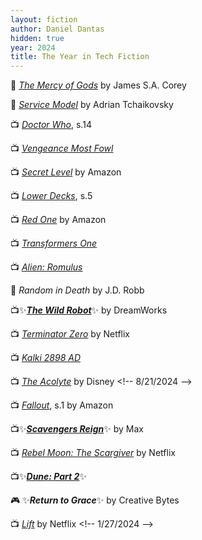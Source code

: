 ```yaml
---
layout: fiction
author: Daniel Dantas
hidden: true
year: 2024
title: The Year in Tech Fiction
---
```


📕 [_The Mercy of Gods_](https://en.wikipedia.org/wiki/The_Mercy_of_Gods) by James S.A. Corey <!-- 3/26/2025 -->

📕 [_Service Model_](https://en.wikipedia.org/wiki/Service_Model_(novel)) by Adrian Tchaikovsky <!-- 1/15/2025 --> 

📺 [_Doctor Who_](https://en.wikipedia.org/wiki/Doctor_Who_series_14), s.14 <!-- 1/15/2025 -->

📺 [_Vengeance Most Fowl_](https://en.wikipedia.org/wiki/Wallace_%26_Gromit:_Vengeance_Most_Fowl) <!-- 1/3/2025 -->

📺 [_Secret Level_](https://en.wikipedia.org/wiki/Secret_Level) by Amazon <!-- 12/28/2024 -->

📺 [_Lower Decks_](https://en.wikipedia.org/wiki/Star_Trek:_Lower_Decks_season_5), s.5 <!-- 12/24/2024 -->

📺 [_Red One_](https://en.wikipedia.org/wiki/Red_One_(film)) by Amazon <!-- 12/12/2024 -->

📺 [_Transformers One_](https://en.wikipedia.org/wiki/Transformers_One) <!-- 11/30/2024 -->

📺 [_Alien: Romulus_](https://en.wikipedia.org/wiki/Alien:_Romulus) <!-- 11/30/2024 -->

📕 _Random in Death_ by J.D. Robb <!-- 11/18/2024 -->

📺✨[***The Wild Robot***](https://en.wikipedia.org/wiki/The_Wild_Robot)✨ by DreamWorks <!-- 10/3/2024 -->

📺 [_Terminator Zero_](https://en.wikipedia.org/wiki/Terminator_Zero) by Netflix <!-- 9/15/2024 -->

📺 [_Kalki 2898 AD_](https://en.wikipedia.org/wiki/Kalki_2898_AD) <!-- 9/3/2024 -->

📺 [_The Acolyte_](https://en.wikipedia.org/wiki/The_Acolyte_(TV_series)) by Disney <!-- 8/21/2024 -->

📺 [_Fallout_](https://en.wikipedia.org/wiki/Fallout_(American_TV_series)), s.1 by Amazon <!-- 8/17/2024 -->

📺✨[***Scavengers Reign***](https://en.wikipedia.org/wiki/Scavengers_Reign)✨ by Max <!-- 6/28/2024 -->

📺 [_Rebel Moon: The Scargiver_](https://en.wikipedia.org/wiki/Rebel_Moon_%E2%80%93_Part_Two:_The_Scargiver) by Netflix <!-- 4/20/2024 -->

📺✨[***Dune: Part 2***](https://en.wikipedia.org/wiki/Dune:_Part_Two)✨ <!-- 3/8/2024 -->

🎮 ✨***Return to Grace***✨ by Creative Bytes <!-- 2/21/2024 -->

📺 [_Lift_](https://en.wikipedia.org/wiki/Lift_(2024_film)) by Netflix <!-- 1/27/2024 -->


